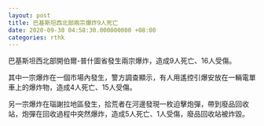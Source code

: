 ```yaml
---
layout: post
title: 巴基斯坦西北部兩宗爆炸9人死亡
date: 2020-09-30 04:58:30.000000000 +08:00
categories: rthk
---
```


巴基斯坦西北部開伯爾-普什圖省發生兩宗爆炸，造成9人死亡、16人受傷。

其中一宗爆炸在一個市場內發生，警方調查顯示，有人用遙控引爆安放在一輛電單車上的爆炸物，造成4人死亡、15人受傷。

另一宗爆炸在瑙謝拉地區發生，拾荒者在河邊發現一枚迫擊炮彈，帶到廢品回收站，炮彈在回收過程中突然爆炸，造成5人死亡、1人受傷，廢品回收站被炸毀。
